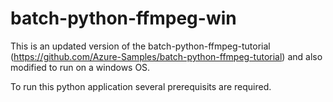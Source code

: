 # batch-python-ffmpeg-win
This is an updated version of the batch-python-ffmpeg-tutorial (https://github.com/Azure-Samples/batch-python-ffmpeg-tutorial) and also modified to run on a windows OS.

To run this python application several prerequisits are required.  
